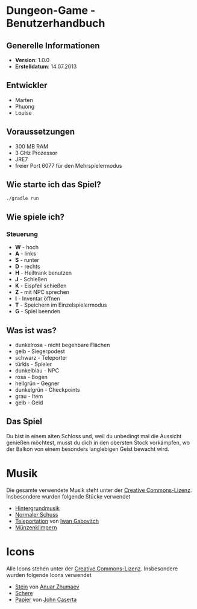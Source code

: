 # Dungeon-Game - Benutzerhandbuch

## Generelle Informationen

- **Version**: 1.0.0
- **Erstelldatum**: 14.07.2013

## Entwickler

- Marten
- Phuong
- Louise


## Voraussetzungen

- 300 MB RAM
- 3 GHz Prozessor
- JRE7
- freier Port 6077 für den Mehrspielermodus


## Wie starte ich das Spiel?

`./gradle run`


## Wie spiele ich?

### Steuerung

- **W** - hoch
- **A** - links
- **S** - runter
- **D** - rechts
- **H** - Heiltrank benutzen
- **J** - Schießen
- **K** - Eispfeil schießen
- **Z** - mit NPC sprechen
- **I** - Inventar öffnen
- **T** - Speichern im Einzelspielermodus
- **G** - Spiel beenden


## Was ist was?

- dunkelrosa - nicht begehbare Flächen
- gelb - Siegerpodest
- schwarz - Teleporter
- türkis - Spieler
- dunkelblau - NPC
- rosa - Bogen
- hellgrün - Gegner
- dunkelgrün - Checkpoints
- grau - Item
- gelb - Geld


## Das Spiel

Du bist in einem alten Schloss und, weil du unbedingt mal die Aussicht genießen möchtest, musst du dich in den obersten Stock vorkämpfen, wo der Balkon von einem besonders langlebigen Geist bewacht wird.


# Musik

Die gesamte verwendete Musik steht unter der [Creative Commons-Lizenz](http://creativecommons.org/licenses/by/3.0/).
Insbesondere wurden folgende Stücke verwendet

- [Hintergrundmusik](http://www.freesound.org/people/suonho/sounds/58962/)
- [Normaler Schuss](http://www.freesound.org/people/jobro/sounds/35686/)
- [Teleportation](http://www.freesound.org/people/qubodup/sounds/174366/) von [Iwan Gabovitch](http://qubodup.net/)
- [Münzenklimpern](http://www.freesound.org/people/monotraum/sounds/162192/)


# Icons

Alle Icons stehen unter der [Creative Commons-Lizenz](http://creativecommons.org/licenses/by/3.0/).
Insbesondere wurden folgende Icons verwendet

- [Stein](http://thenounproject.com/noun/rock/#icon-No5846) von [Anuar Zhumaev](http://thenounproject.com/yxorama)
- [Schere](http://thenounproject.com/noun/scissors/#icon-No178)
- [Papier](http://thenounproject.com/noun/paper/#icon-No1313) von [John Caserta](http://thenounproject.com/johncaserta)
